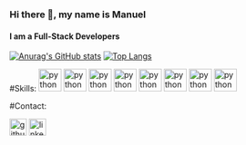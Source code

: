 ### Hi there 👋, my name is Manuel
#### I am a Full-Stack Developers 

[![Anurag's GitHub stats](https://github-readme-stats.vercel.app/api?username=Manuel-condori&theme=ayu-mirage&show_icons=true&include_all_commits=true)](https://github.com/Manuel-condori/github-readme-stats)
[![Top Langs](https://github-readme-stats.vercel.app/api/top-langs/?username=Manuel-condori&layout=compact&theme=ayu-mirage)](https://github.com/Manuel-condori/github-readme-stats)

#Skills: 
<img src="https://cdn.jsdelivr.net/gh/devicons/devicon/icons/python/python-original.svg" alt='python' height='40'/>
<img src="https://cdn.jsdelivr.net/gh/devicons/devicon/icons/javascript/javascript-original.svg" alt='python' height='40'/>
<img src="https://cdn.jsdelivr.net/gh/devicons/devicon/icons/c/c-original.svg" alt='python' height='40'/>
<img src="https://cdn.jsdelivr.net/gh/devicons/devicon/icons/react/react-original.svg" alt='python' height='40'/>
<img src="https://cdn.jsdelivr.net/gh/devicons/devicon/icons/html5/html5-original.svg" alt='python' height='40'/>
<img src="https://cdn.jsdelivr.net/gh/devicons/devicon/icons/css3/css3-original.svg" alt='python' height='40'/>
<img src="https://cdn.jsdelivr.net/gh/devicons/devicon/icons/redux/redux-original.svg" alt='python' height='40'/>
<img src="https://cdn.jsdelivr.net/gh/devicons/devicon/icons/git/git-original.svg" alt='python' height='40'/>

#Contact:

[<img src='https://img.shields.io/badge/GitHub-100000?style=for-the-badge&logo=github&logoColor=white' alt='github' height='30'>](https://github.com/https://github.com/Manuel-condori)  [<img src='https://img.shields.io/badge/LinkedIn-0077B5?style=for-the-badge&logo=linkedin&logoColor=white' alt='linkedin' height='30'>](https://www.linkedin.com/in/https://www.linkedin.com/in/mcondori28//)  



